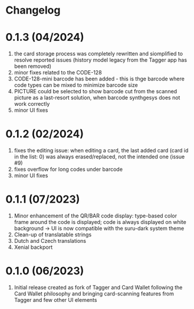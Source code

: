# Changelog

# 0.1.3 (04/2024)

1. the card storage process was completely rewritten and siomplified to resolve reported issues (history model legacy from the Tagger app has been removed)
2. minor fixes related to the CODE-128
3. CODE-128-mini barcode has been added - this is thge barcode where code types can be mixed to minimize barcode size
4. PICTURE could be selected to show barcode cut from the scanned picture as a last-resort solution, when barcode synthgesys does not work correctly
5. minor UI fixes

# 0.1.2 (02/2024)

1. fixes the editing issue: when editing a card, the last added card (card id in the list: 0) was always erased/replaced, not the intended one (issue #9)
2. fixes overflow for long codes under barcode
3. minor UI fixes


# 0.1.1 (07/2023)
1. Minor enhancement of the QR/BAR code display: type-based color frame around the code is displayed; code is always displayed on white background -> UI is now compatible with the suru-dark system theme
2. Clean-up of translatable strings
3. Dutch and Czech translations
4. Xenial backport

# 0.1.0 (06/2023)
1. Initial release created as fork of Tagger and Card Wallet following the Card Wallet philosophy and bringing card-scanning features from Tagger and few other UI elements
